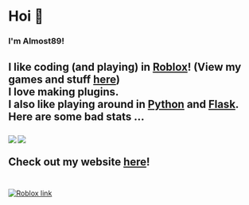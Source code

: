 # Hoi 👋
### I'm Almost89!

I like coding (and playing) in [Roblox][7]! (View my games and stuff [here][2])<br />
I love making plugins.<br />
I also like playing around in [Python][6] and [Flask][4].
<br>
Here are some bad stats ...
<br>
<br>
<img align="left" src="https://github-readme-stats.vercel.app/api/top-langs/?username=Almost89" />
<img align="center" src="https://github-readme-stats.vercel.app/api?username=Almost89&show_icons=true)" />
<br>
<br>
Check out my website [here][5]!
<br>
<br>
---
[![Roblox link][1]][3]

<!-- Icons -->

[1]: https://images.rbxcdn.com/3b43a5c16ec359053fef735551716fc5.ico

<!-- Links -->

[2]: https://roblox.com/users/2046490515/profile#!/creations
[3]: https://roblox.com/users/2046490515/profile
[4]: https://flask.palletsprojects.com/en/2.1.x/
[5]: https://almost89.glitch.me
[6]: https://www.python.org
[7]: https://roblox.com

